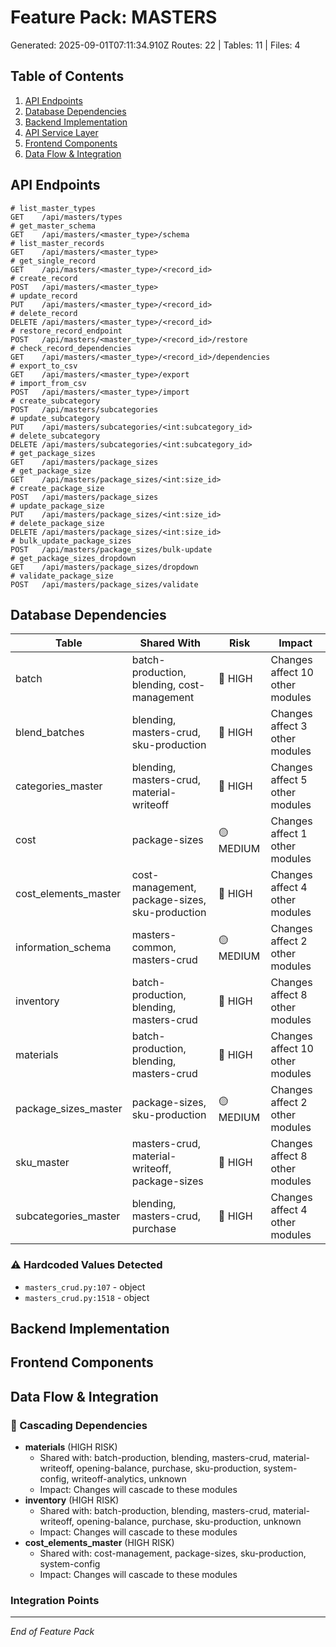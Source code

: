 # Feature Pack: MASTERS
Generated: 2025-09-01T07:11:34.910Z
Routes: 22 | Tables: 11 | Files: 4

## Table of Contents
1. [API Endpoints](#api-endpoints)
2. [Database Dependencies](#database-dependencies)
3. [Backend Implementation](#backend-implementation)
4. [API Service Layer](#api-service-layer)
5. [Frontend Components](#frontend-components)
6. [Data Flow & Integration](#data-flow--integration)

## API Endpoints
```
# list_master_types
GET    /api/masters/types
# get_master_schema
GET    /api/masters/<master_type>/schema
# list_master_records
GET    /api/masters/<master_type>
# get_single_record
GET    /api/masters/<master_type>/<record_id>
# create_record
POST   /api/masters/<master_type>
# update_record
PUT    /api/masters/<master_type>/<record_id>
# delete_record
DELETE /api/masters/<master_type>/<record_id>
# restore_record_endpoint
POST   /api/masters/<master_type>/<record_id>/restore
# check_record_dependencies
GET    /api/masters/<master_type>/<record_id>/dependencies
# export_to_csv
GET    /api/masters/<master_type>/export
# import_from_csv
POST   /api/masters/<master_type>/import
# create_subcategory
POST   /api/masters/subcategories
# update_subcategory
PUT    /api/masters/subcategories/<int:subcategory_id>
# delete_subcategory
DELETE /api/masters/subcategories/<int:subcategory_id>
# get_package_sizes
GET    /api/masters/package_sizes
# get_package_size
GET    /api/masters/package_sizes/<int:size_id>
# create_package_size
POST   /api/masters/package_sizes
# update_package_size
PUT    /api/masters/package_sizes/<int:size_id>
# delete_package_size
DELETE /api/masters/package_sizes/<int:size_id>
# bulk_update_package_sizes
POST   /api/masters/package_sizes/bulk-update
# get_package_sizes_dropdown
GET    /api/masters/package_sizes/dropdown
# validate_package_size
POST   /api/masters/package_sizes/validate
```

## Database Dependencies
| Table | Shared With | Risk | Impact |
|-------|-------------|------|--------|
| batch | batch-production, blending, cost-management | 🔴 HIGH | Changes affect 10 other modules |
| blend_batches | blending, masters-crud, sku-production | 🔴 HIGH | Changes affect 3 other modules |
| categories_master | blending, masters-crud, material-writeoff | 🔴 HIGH | Changes affect 5 other modules |
| cost | package-sizes | 🟡 MEDIUM | Changes affect 1 other modules |
| cost_elements_master | cost-management, package-sizes, sku-production | 🔴 HIGH | Changes affect 4 other modules |
| information_schema | masters-common, masters-crud | 🟡 MEDIUM | Changes affect 2 other modules |
| inventory | batch-production, blending, masters-crud | 🔴 HIGH | Changes affect 8 other modules |
| materials | batch-production, blending, masters-crud | 🔴 HIGH | Changes affect 10 other modules |
| package_sizes_master | package-sizes, sku-production | 🟡 MEDIUM | Changes affect 2 other modules |
| sku_master | masters-crud, material-writeoff, package-sizes | 🔴 HIGH | Changes affect 8 other modules |
| subcategories_master | blending, masters-crud, purchase | 🔴 HIGH | Changes affect 4 other modules |

### ⚠️ Hardcoded Values Detected
- `masters_crud.py:107` - object
- `masters_crud.py:1518` - object

## Backend Implementation

## Frontend Components

## Data Flow & Integration
### 🔗 Cascading Dependencies
- **materials** (HIGH RISK)
  - Shared with: batch-production, blending, masters-crud, material-writeoff, opening-balance, purchase, sku-production, system-config, writeoff-analytics, unknown
  - Impact: Changes will cascade to these modules
- **inventory** (HIGH RISK)
  - Shared with: batch-production, blending, masters-crud, material-writeoff, opening-balance, purchase, sku-production, unknown
  - Impact: Changes will cascade to these modules
- **cost_elements_master** (HIGH RISK)
  - Shared with: cost-management, package-sizes, sku-production, system-config
  - Impact: Changes will cascade to these modules

### Integration Points

---
*End of Feature Pack*